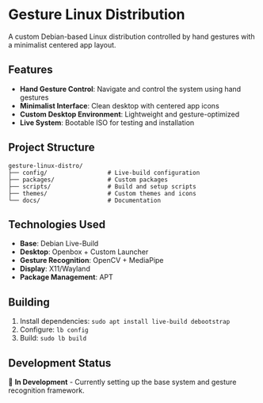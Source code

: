# Gesture Linux Distribution

A custom Debian-based Linux distribution controlled by hand gestures with a minimalist centered app layout.

## Features

- **Hand Gesture Control**: Navigate and control the system using hand gestures
- **Minimalist Interface**: Clean desktop with centered app icons
- **Custom Desktop Environment**: Lightweight and gesture-optimized
- **Live System**: Bootable ISO for testing and installation

## Project Structure

```
gesture-linux-distro/
├── config/                 # Live-build configuration
├── packages/               # Custom packages
├── scripts/                # Build and setup scripts
├── themes/                 # Custom themes and icons
└── docs/                   # Documentation
```

## Technologies Used

- **Base**: Debian Live-Build
- **Desktop**: Openbox + Custom Launcher
- **Gesture Recognition**: OpenCV + MediaPipe
- **Display**: X11/Wayland
- **Package Management**: APT

## Building

1. Install dependencies: `sudo apt install live-build debootstrap`
2. Configure: `lb config`
3. Build: `sudo lb build`

## Development Status

🚧 **In Development** - Currently setting up the base system and gesture recognition framework.
